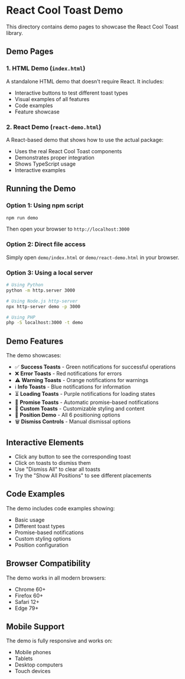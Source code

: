 # React Cool Toast Demo

This directory contains demo pages to showcase the React Cool Toast library.

## Demo Pages

### 1. HTML Demo (`index.html`)
A standalone HTML demo that doesn't require React. It includes:
- Interactive buttons to test different toast types
- Visual examples of all features
- Code examples
- Feature showcase

### 2. React Demo (`react-demo.html`)
A React-based demo that shows how to use the actual package:
- Uses the real React Cool Toast components
- Demonstrates proper integration
- Shows TypeScript usage
- Interactive examples

## Running the Demo

### Option 1: Using npm script
```bash
npm run demo
```
Then open your browser to `http://localhost:3000`

### Option 2: Direct file access
Simply open `demo/index.html` or `demo/react-demo.html` in your browser.

### Option 3: Using a local server
```bash
# Using Python
python -m http.server 3000

# Using Node.js http-server
npx http-server demo -p 3000

# Using PHP
php -S localhost:3000 -t demo
```

## Demo Features

The demo showcases:

- ✅ **Success Toasts** - Green notifications for successful operations
- ❌ **Error Toasts** - Red notifications for errors
- ⚠️ **Warning Toasts** - Orange notifications for warnings
- ℹ️ **Info Toasts** - Blue notifications for information
- ⏳ **Loading Toasts** - Purple notifications for loading states
- 🔄 **Promise Toasts** - Automatic promise-based notifications
- 🎨 **Custom Toasts** - Customizable styling and content
- 🎯 **Position Demo** - All 6 positioning options
- 🗑️ **Dismiss Controls** - Manual dismissal options

## Interactive Elements

- Click any button to see the corresponding toast
- Click on toasts to dismiss them
- Use "Dismiss All" to clear all toasts
- Try the "Show All Positions" to see different placements

## Code Examples

The demo includes code examples showing:
- Basic usage
- Different toast types
- Promise-based notifications
- Custom styling options
- Position configuration

## Browser Compatibility

The demo works in all modern browsers:
- Chrome 60+
- Firefox 60+
- Safari 12+
- Edge 79+

## Mobile Support

The demo is fully responsive and works on:
- Mobile phones
- Tablets
- Desktop computers
- Touch devices
